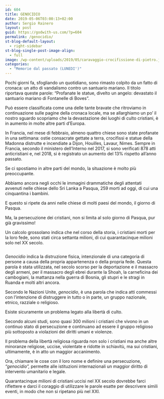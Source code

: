 ```yaml
---
id: 604
title: GENOCIDIO
date: 2019-05-06T03:00:13+02:00
author: Sergio Rainero
layout: post
guid: https://godwith-us.com/?p=604
permalink: /genocidio/
st-blog-default-layout:
  - right-sidebar
st-blog-single-post-image-align:
  - full
image: /wp-content/uploads/2019/05/caravaggio-crocifissione-di-pietro.jpg
categories:
  - "Memorie dal passato (LUNEDI')"
---
```

Pochi giorni fa, sfogliando un quotidiano, sono rimasto colpito da un fatto di cronaca: un atto di vandalismo contro un santuario mariano. Il titolo riportava queste parole: “Profanate le statue, divelto un angelo: devastato il santuario mariano di Fontanelle di Boves”.

Può essere classificata come una delle tante bravate che ritroviamo in continuazione sulle pagine della cronaca locale, ma se allarghiamo un po’ il nostro sguardo scopriamo che la devastazione dei luoghi di culto cristiani, è in aumento in molte altre parti d’Europa.

In Francia, nel mese di febbraio, almeno quattro chiese sono state profanate in una settimana: ostie consacrate gettate a terra, crocifissi e statue della Madonna distrutte e incendiate a Dijon, Houilles, Lavaur, Nimes. Sempre in Francia, secondo il ministero dell’Interno nel 2017, si sono verificati 878 atti anticristiani e, nel 2018, si è registrato un aumento del 13% rispetto all’anno passato.

Se ci spostiamo in altre parti del mondo, la situazione è molto più preoccupante.

Abbiamo ancora negli occhi le immagini drammatiche degli attentati avvenuti nelle chiese dello Sri Lanka a Pasqua, 259 morti ad oggi, di cui una cinquantina i bambini. 

E questo si ripete da anni nelle chiese di molti paesi del mondo, il giorno di Pasqua.

Ma, la persecuzione dei cristiani, non si limita al solo giorno di Pasqua, pur già gravissimo!

Un calcolo grossolano indica che nel corso della storia, i cristiani morti per la loro fede, sono stati circa settanta milioni, di cui quarantacinque milioni solo nel XX secolo.<figure class="wp-block-image">

<img src="https://godwith-us.com/wp-content/uploads/2019/05/violenza-chiesa-orissa.jpg" alt="" class="wp-image-606" srcset="https://incercadidio.com/wp-content/uploads/2019/05/violenza-chiesa-orissa.jpg 918w, https://incercadidio.com/wp-content/uploads/2019/05/violenza-chiesa-orissa-300x179.jpg 300w, https://incercadidio.com/wp-content/uploads/2019/05/violenza-chiesa-orissa-768x458.jpg 768w" sizes="(max-width: 918px) 100vw, 918px" /> </figure> 

_Genocidio_ indica la distruzione fisica, intenzionale di una categoria di persone a causa della propria appartenenza o della propria fede. Questa parola è stata utilizzata, nel secolo scorso per la deportazione e il massacro degli armeni, per il massacro degli ebrei durante la Shoah, la carneficina dei cambogiani, la mattanza nella guerra di Bosnia, gli stupri e le stragi in Ruanda e molti altri ancora.

Secondo le Nazioni Unite, _genocidio_, è una parola che indica atti commessi con l’intenzione di distruggere in tutto o in parte, un gruppo nazionale, etnico, razziale o religioso.

Esiste sicuramente un problema legato alla libertà di culto.

Secondo alcuni studi, sono quasi 300 milioni i cristiani che vivono in un continuo stato di persecuzione e continuano ad essere il gruppo religioso più sottoposto a violazioni dei diritti umani e violenze.

Il problema della libertà religiosa riguarda non solo i cristiani ma anche altre minoranze religiose, uccise, violentate e ridotte in schiavitù, ma sui cristiani, ultimamente, è in atto un maggior accanimento.

Ora, chiamare le cose con il loro nome e definire una persecuzione, _“genocidio”,_ permette alle istituzioni internazionali un maggior diritto di intervento umanitario e legale.

Quarantacinque milioni di cristiani uccisi nel XX secolo dovrebbe farci riflettere e darci il coraggio di utilizzare le parole esatte per descrivere simili eventi, in modo che non si ripetano più nel XXI.